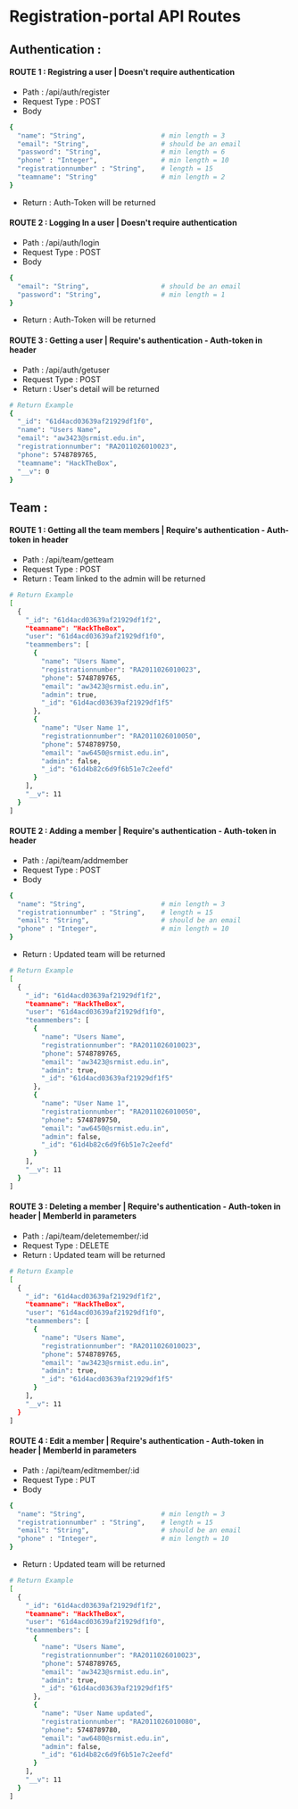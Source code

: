 # Registration-portal API Routes

## Authentication :

#### ROUTE 1 : Registring a user | Doesn't require authentication

- Path : /api/auth/register
- Request Type : POST
- Body

```sh
{
  "name": "String",                   # min length = 3
  "email": "String",                  # should be an email
  "password": "String",               # min length = 6
  "phone" : "Integer",                # min length = 10
  "registrationnumber" : "String",    # length = 15
  "teamname": "String"                # min length = 2
}
```

- Return : Auth-Token will be returned

#### ROUTE 2 : Logging In a user | Doesn't require authentication

- Path : /api/auth/login
- Request Type : POST
- Body

```sh
{
  "email": "String",                  # should be an email
  "password": "String",               # min length = 1
}
```

- Return : Auth-Token will be returned

#### ROUTE 3 : Getting a user | Require's authentication - Auth-token in header

- Path : /api/auth/getuser
- Request Type : POST
- Return : User's detail will be returned

```sh
# Return Example
{
  "_id": "61d4acd03639af21929df1f0",
  "name": "Users Name",
  "email": "aw3423@srmist.edu.in",
  "registrationnumber": "RA2011026010023",
  "phone": 5748789765,
  "teamname": "HackTheBox",
  "__v": 0
}
```

## Team :

#### ROUTE 1 : Getting all the team members | Require's authentication - Auth-token in header

- Path : /api/team/getteam
- Request Type : POST
- Return : Team linked to the admin will be returned

```sh
# Return Example
[
  {
    "_id": "61d4acd03639af21929df1f2",
    "teamname": "HackTheBox",
    "user": "61d4acd03639af21929df1f0",
    "teammembers": [
      {
        "name": "Users Name",
        "registrationnumber": "RA2011026010023",
        "phone": 5748789765,
        "email": "aw3423@srmist.edu.in",
        "admin": true,
        "_id": "61d4acd03639af21929df1f5"
      },
      {
        "name": "User Name 1",
        "registrationnumber": "RA2011026010050",
        "phone": 5748789750,
        "email": "aw6450@srmist.edu.in",
        "admin": false,
        "_id": "61d4b82c6d9f6b51e7c2eefd"
      }
    ],
    "__v": 11
  }
]
```

#### ROUTE 2 : Adding a member | Require's authentication - Auth-token in header

- Path : /api/team/addmember
- Request Type : POST
- Body

```sh
{
  "name": "String",                   # min length = 3
  "registrationnumber" : "String",    # length = 15
  "email": "String",                  # should be an email
  "phone" : "Integer",                # min length = 10
}
```

- Return : Updated team will be returned

```sh
# Return Example
[
  {
    "_id": "61d4acd03639af21929df1f2",
    "teamname": "HackTheBox",
    "user": "61d4acd03639af21929df1f0",
    "teammembers": [
      {
        "name": "Users Name",
        "registrationnumber": "RA2011026010023",
        "phone": 5748789765,
        "email": "aw3423@srmist.edu.in",
        "admin": true,
        "_id": "61d4acd03639af21929df1f5"
      },
      {
        "name": "User Name 1",
        "registrationnumber": "RA2011026010050",
        "phone": 5748789750,
        "email": "aw6450@srmist.edu.in",
        "admin": false,
        "_id": "61d4b82c6d9f6b51e7c2eefd"
      }
    ],
    "__v": 11
  }
]
```

#### ROUTE 3 : Deleting a member | Require's authentication - Auth-token in header | MemberId in parameters

- Path : /api/team/deletemember/:id
- Request Type : DELETE
- Return : Updated team will be returned

```sh
# Return Example
[
  {
    "_id": "61d4acd03639af21929df1f2",
    "teamname": "HackTheBox",
    "user": "61d4acd03639af21929df1f0",
    "teammembers": [
      {
        "name": "Users Name",
        "registrationnumber": "RA2011026010023",
        "phone": 5748789765,
        "email": "aw3423@srmist.edu.in",
        "admin": true,
        "_id": "61d4acd03639af21929df1f5"
      }
    ],
    "__v": 11
  }
]
```

#### ROUTE 4 : Edit a member | Require's authentication - Auth-token in header | MemberId in parameters

- Path : /api/team/editmember/:id
- Request Type : PUT
- Body

```sh
{
  "name": "String",                   # min length = 3
  "registrationnumber" : "String",    # length = 15
  "email": "String",                  # should be an email
  "phone" : "Integer",                # min length = 10
}
```

- Return : Updated team will be returned

```sh
# Return Example
[
  {
    "_id": "61d4acd03639af21929df1f2",
    "teamname": "HackTheBox",
    "user": "61d4acd03639af21929df1f0",
    "teammembers": [
      {
        "name": "Users Name",
        "registrationnumber": "RA2011026010023",
        "phone": 5748789765,
        "email": "aw3423@srmist.edu.in",
        "admin": true,
        "_id": "61d4acd03639af21929df1f5"
      },
      {
        "name": "User Name updated",
        "registrationnumber": "RA2011026010080",
        "phone": 5748789780,
        "email": "aw6480@srmist.edu.in",
        "admin": false,
        "_id": "61d4b82c6d9f6b51e7c2eefd"
      }
    ],
    "__v": 11
  }
]
```
